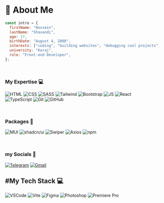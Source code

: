 # 👋 About Me

```javascript
const intro = {
  firstName: "Hossein",
  lastName: "Shavandi",
  age: 17,
  birthDate: "August 4, 2008",
  interests: ["coding", "building websites", "debugging cool projects"],
  university: "Karaj",
  role: "Front-end Developer",
};
```


<br>



### My Expertise 💻

![HTML](https://skillicons.dev/icons?i=html) ![CSS](https://skillicons.dev/icons?i=css) ![SASS](https://skillicons.dev/icons?i=sass) ![Tailwind](https://skillicons.dev/icons?i=tailwind) ![Bootstrap](https://skillicons.dev/icons?i=bootstrap) ![JS](https://skillicons.dev/icons?i=js) ![React](https://skillicons.dev/icons?i=react) ![TypeScript](https://skillicons.dev/icons?i=ts)  ![Git](https://skillicons.dev/icons?i=git) ![GitHub](https://skillicons.dev/icons?i=github)

<br>



### Packages 🌠

![MUI](https://img.shields.io/badge/MUI-%230081CB.svg?style=for-the-badge&logo=mui&logoColor=white)
![shadcn/ui](https://img.shields.io/badge/shadcn-ui-5A3E36?style=for-the-badge&logo=react&logoColor=white)
![Swiper](https://img.shields.io/badge/Swiper-%2332608F.svg?style=for-the-badge&logo=swiper&logoColor=white)
![Axios](https://img.shields.io/badge/Axios-%23050020.svg?style=for-the-badge&logo=axios&logoColor=white)
![npm](https://img.shields.io/badge/npm-%23000000.svg?style=for-the-badge&logo=npm&logoColor=white)


<br>

### my Socials 📨
[![Telegram](https://img.shields.io/badge/Telegram-2CA5E0?style=for-the-badge&logo=telegram&logoColor=white)](https://t.me/Jhilte)
[![Gmail](https://img.shields.io/badge/Gmail-D14836?style=for-the-badge&logo=gmail&logoColor=white)](mailto:hooseinshavandifront@gmail.com)



## #My Tech Stack 💻

![VSCode](https://skillicons.dev/icons?i=vscode)
![Vite](https://skillicons.dev/icons?i=vite)
![Figma](https://skillicons.dev/icons?i=figma)
![Photoshop](https://skillicons.dev/icons?i=ps)
![Premiere Pro](https://skillicons.dev/icons?i=pr)




